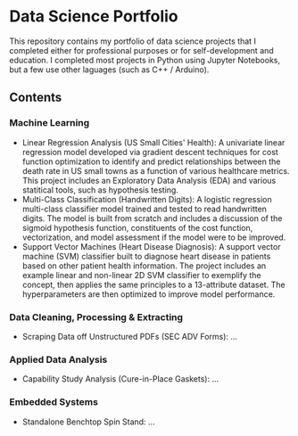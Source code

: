 # Data Science Portfolio

This repository contains my portfolio of data science projects that I completed either for professional purposes or for self-development and education. I completed most projects in Python using Jupyter Notebooks, but a few use other laguages (such as C++ / Arduino).

## Contents

### Machine Learning

   - Linear Regression Analysis (US Small Cities' Health): A univariate linear regression model developed via gradient descent techniques for cost function optimization to identify and predict relationships between the death rate in US small towns as a function of various healthcare metrics. This project includes an Exploratory Data Analysis (EDA) and various statitical tools, such as hypothesis testing.
  - Multi-Class Classification (Handwritten Digits): A logistic regression multi-class classifier model trained and tested to read handwritten digits. The model is built from scratch and includes a discussion of the sigmoid hypothesis function, constituents of the cost function, vectorization, and model assessment if the model were to be improved.
  - Support Vector Machines (Heart Disease Diagnosis): A support vector machine (SVM) classifier built to diagnose heart disease in patients based on other patient health information. The project includes an example linear and non-linear 2D SVM classifier to exemplify the concept, then applies the same principles to a 13-attribute dataset. The hyperparameters are then optimized to improve model performance.

### Data Cleaning, Processing & Extracting

   - Scraping Data off Unstructured PDFs (SEC ADV Forms): ...

### Applied Data Analysis

   - Capability Study Analysis (Cure-in-Place Gaskets): ...

### Embedded Systems

   - Standalone Benchtop Spin Stand: ...
